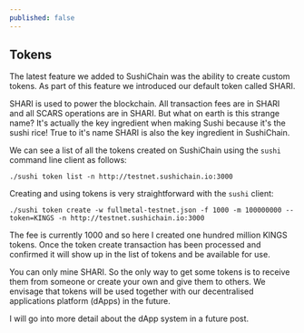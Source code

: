 ```yaml
---
published: false
---
```

## Tokens

The latest feature we added to SushiChain was the ability to create custom tokens. As part of this feature we introduced our default token called SHARI. 

SHARI is used to power the blockchain. All transaction fees are in SHARI and all SCARS operations are in SHARI. But what on earth is this strange name? It's actually the key ingredient when making Sushi because it's the sushi rice! True to it's name SHARI is also the key ingredient in SushiChain.

We can see a list of all the tokens created on SushiChain using the `sushi` command line client as follows:

```
./sushi token list -n http://testnet.sushichain.io:3000
```

Creating and using tokens is very straightforward with the `sushi` client:

```
./sushi token create -w fullmetal-testnet.json -f 1000 -m 100000000 --token=KINGS -n http://testnet.sushichain.io:3000
```

The fee is currently 1000 and so here I created one hundred million KINGS tokens. Once the token create transaction has been processed and confirmed it will show up in the list of tokens and be available for use.

You can only mine SHARI. So the only way to get some tokens is to receive them from someone or create your own and give them to others. We envisage that tokens will be used together with our decentralised applications platform (dApps) in the future.

I will go into more detail about the dApp system in a future post.
